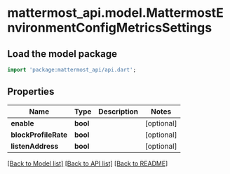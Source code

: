 # mattermost_api.model.MattermostEnvironmentConfigMetricsSettings

## Load the model package
```dart
import 'package:mattermost_api/api.dart';
```

## Properties
Name | Type | Description | Notes
------------ | ------------- | ------------- | -------------
**enable** | **bool** |  | [optional] 
**blockProfileRate** | **bool** |  | [optional] 
**listenAddress** | **bool** |  | [optional] 

[[Back to Model list]](../README.md#documentation-for-models) [[Back to API list]](../README.md#documentation-for-api-endpoints) [[Back to README]](../README.md)


